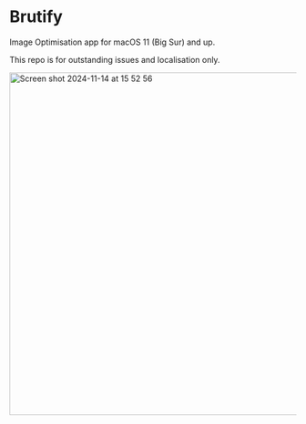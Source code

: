 # Brutify
Image Optimisation app for macOS 11 (Big Sur) and up.

This repo is for outstanding issues and localisation only.

<img width="601" alt="Screen shot 2024-11-14 at 15 52 56" src="https://github.com/user-attachments/assets/0b00da03-eaf2-4045-9097-8efbe8c9d817">
